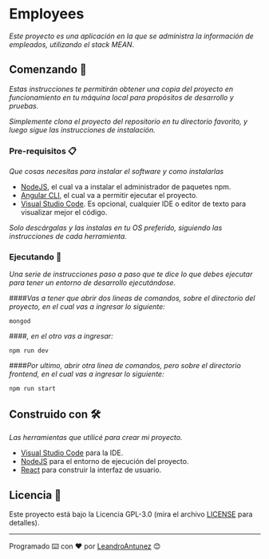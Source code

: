 # Employees 

_Este proyecto es una aplicación en la que se administra la información de empleados, utilizando el stack MEAN_.

## Comenzando 🚀

_Estas instrucciones te permitirán obtener una copia del proyecto en funcionamiento en tu máquina local para propósitos de desarrollo y pruebas._

_Simplemente clona el proyecto del repositorio en tu directorio favorito,
y luego sigue las instrucciones de instalación._

### Pre-requisitos 📋

_Que cosas necesitas para instalar el software y como instalarlas_

* [NodeJS](https://nodejs.org/es/), el cual va a instalar el administrador de paquetes npm.
* [Angular CLI](https://angular.io/cli), el cual va a permitir ejecutar el proyecto.
* [Visual Studio Code](https://code.visualstudio.com/). Es opcional, cualquier IDE o editor de texto para visualizar mejor el código.

_Solo descárgalas y las instalas en tu OS preferido,
siguiendo las instrucciones de cada herramienta._

### Ejecutando 🔧

_Una serie de instrucciones paso a paso
que te dice lo que debes ejecutar para tener
un entorno de desarrollo ejecutándose._

####_Vas a tener que abrir dos lineas de comandos, sobre el directorio del proyecto, en el cual vas a ingresar lo siguiente:_

```
mongod
```

####_, en el otro vas a ingresar:_
```
npm run dev
```

####_Por ultimo, abrir otra linea de comandos, pero sobre el directorio *frontend*, en el cual vas a ingresar lo siguiente:_
```
npm run start
```

## Construido con 🛠️

_Las herramientas que utilicé para crear mi proyecto._

* [Visual Studio Code](https://code.visualstudio.com/) para la IDE.
* [NodeJS](https://nodejs.org/es/) para el entorno de ejecución del proyecto.
* [React](https://es.reactjs.org/) para construir la interfaz de usuario.

## Licencia 📄

Este proyecto está bajo la Licencia GPL-3.0 (mira el archivo [LICENSE](LICENSE) para detalles).

---
Programado ⌨️  con ❤️ por [LeandroAntunez](https://github.com/LeandroAntunez) 😊
